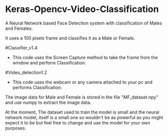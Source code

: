 # Keras-Opencv-Video-Classification

A Neural Network based Face Detection system with classification of Males and Females.

It uses a 100 pixels frame and classifies it as a Male or Female.

#Classifier_v1.4
- This code uses the Screen Capture method to take the frame from the window and perform Classification.

#Video_detection1.2
- This code uses the webcam or any camera attached to your pc and performs Classification.

The image data for Male and Female is stored in the file "MF_dataset.npy" and use numpy to extract the image data.

At the moment, The dataset used to train the model is small and the neural network model, itself is a small one so wouldn't be as powerful as you might expect it to be but feel free to change and use the model for your own purposes.
